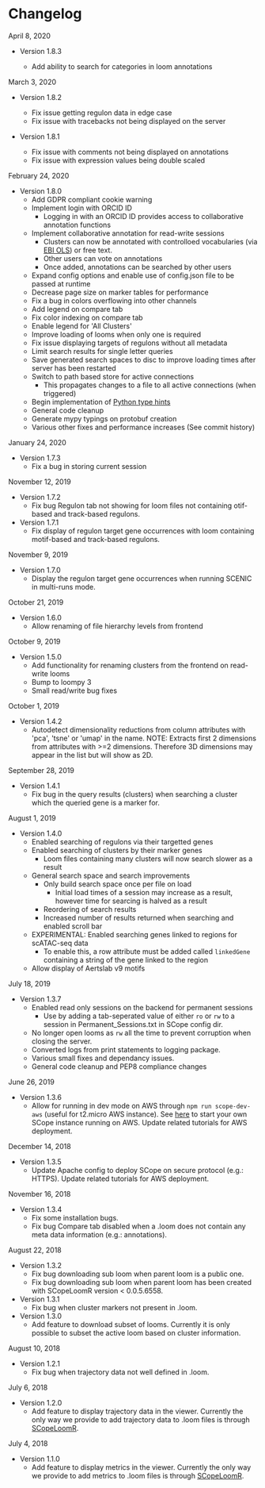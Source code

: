 # Changelog

April 8, 2020

-   Version 1.8.3

    -   Add ability to search for categories in loom annotations


March 3, 2020

-   Version 1.8.2

    -   Fix issue getting regulon data in edge case
    -   Fix issue with tracebacks not being displayed on the server

-   Version 1.8.1
    -   Fix issue with comments not being displayed on annotations
    -   Fix issue with expression values being double scaled

February 24, 2020

-   Version 1.8.0
    -   Add GDPR compliant cookie warning
    -   Implement login with ORCID ID
        -   Logging in with an ORCID ID provides access to collaborative annotation functions
    -   Implement collaborative annotation for read-write sessions
        -   Clusters can now be annotated with controlloed vocabularies (via [EBI OLS](https://www.ebi.ac.uk/ols/index)) or free text.
        -   Other users can vote on annotations
        -   Once added, annotations can be searched by other users
    -   Expand config options and enable use of config.json file to be passed at runtime
    -   Decrease page size on marker tables for performance
    -   Fix a bug in colors overflowing into other channels
    -   Add legend on compare tab
    -   Fix color indexing on compare tab
    -   Enable legend for 'All Clusters'
    -   Improve loading of looms when only one is required
    -   Fix issue displaying targets of regulons without all metadata
    -   Limit search results for single letter queries
    -   Save generated search spaces to disc to improve loading times after server has been restarted
    -   Switch to path based store for active connections
        -   This propagates changes to a file to all active connections (when triggered)
    -   Begin implementation of [Python type hints](https://docs.python.org/3/library/typing.html)
    -   General code cleanup
    -   Generate mypy typings on protobuf creation
    -   Various other fixes and performance increases (See commit history)

January 24, 2020

-   Version 1.7.3
    -   Fix a bug in storing current session

November 12, 2019

-   Version 1.7.2
    -   Fix bug Regulon tab not showing for loom files not containing otif-based and track-based regulons.
-   Version 1.7.1
    -   Fix display of regulon target gene occurrences with loom containing motif-based and track-based regulons.

November 9, 2019

-   Version 1.7.0
    -   Display the regulon target gene occurrences when running SCENIC in multi-runs mode.

October 21, 2019

-   Version 1.6.0
    -   Allow renaming of file hierarchy levels from frontend

October 9, 2019

-   Version 1.5.0
    -   Add functionality for renaming clusters from the frontend on read-write looms
    -   Bump to loompy 3
    -   Small read/write bug fixes

October 1, 2019

-   Version 1.4.2
    -   Autodetect dimensionality reductions from column attributes with 'pca', 'tsne' or 'umap' in the name. NOTE: Extracts first 2 dimensions from attributes with >=2 dimensions. Therefore 3D dimensions may appear in the list but will show as 2D.

September 28, 2019

-   Version 1.4.1
    -   Fix bug in the query results (clusters) when searching a cluster which the queried gene is a marker for.

August 1, 2019

-   Version 1.4.0
    -   Enabled searching of regulons via their targetted genes
    -   Enabled searching of clusters by their marker genes
        -   Loom files containing many clusters will now search slower as a result
    -   General search space and search improvements
        -   Only build search space once per file on load
            -   Initial load times of a session may increase as a result, however time for searcing is halved as a result
        -   Reordering of search results
        -   Increased number of results returned when searching and enabled scroll bar
    -   EXPERIMENTAL: Enabled searching genes linked to regions for scATAC-seq data
        -   To enable this, a row attribute must be added called `linkedGene` containing a string of the gene linked to the region
    -   Allow display of Aertslab v9 motifs

July 18, 2019

-   Version 1.3.7
    -   Enabled read only sessions on the backend for permanent sessions
        -   Use by adding a tab-seperated value of either `ro` or `rw` to a session in Permanent_Sessions.txt in SCope config dir.
    -   No longer open looms as `rw` all the time to prevent corruption when closing the server.
    -   Converted logs from print statements to logging package.
    -   Various small fixes and dependancy issues.
    -   General code cleanup and PEP8 compliance changes

June 26, 2019

-   Version 1.3.6
    -   Allow for running in dev mode on AWS through `npm run scope-dev-aws` (useful for t2.micro AWS instance). See [here](https://bit.ly/2XsunFh) to start your own SCope instance running on AWS. Update related tutorials for AWS deployment.

December 14, 2018

-   Version 1.3.5
    -   Update Apache config to deploy SCope on secure protocol (e.g.: HTTPS). Update related tutorials for AWS deployment.

November 16, 2018

-   Version 1.3.4
    -   Fix some installation bugs.
    -   Fix bug Compare tab disabled when a .loom does not contain any meta data information (e.g.: annotations).

August 22, 2018

-   Version 1.3.2
    -   Fix bug downloading sub loom when parent loom is a public one.
    -   Fix bug downloading sub loom when parent loom has been created with SCopeLoomR version < 0.0.5.6558.
-   Version 1.3.1
    -   Fix bug when cluster markers not present in .loom.
-   Version 1.3.0
    -   Add feature to download subset of looms. Currently it is only possible to subset the active loom based on cluster information.

August 10, 2018

-   Version 1.2.1
    -   Fix bug when trajectory data not well defined in .loom.

July 6, 2018

-   Version 1.2.0
    -   Add feature to display trajectory data in the viewer. Currently the only way we provide to add trajectory data to .loom files is through [SCopeLoomR](https://github.com/aertslab/SCopeLoomR/).

July 4, 2018

-   Version 1.1.0
    -   Add feature to display metrics in the viewer. Currently the only way we provide to add metrics to .loom files is through [SCopeLoomR](https://github.com/aertslab/SCopeLoomR/).
